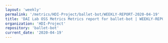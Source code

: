 ```yaml
---
layout: 'weekly'
permalink: '/metrics/HDI-Project/ballet-bot/WEEKLY-REPORT-2020-04-19'
title: 'DAI Lab OSS Metrics Metrics report for ballet-bot | WEEKLY-REPORT-2020-04-19'
organization: 'HDI-Project'
repository: 'ballet-bot'
current_date: '2020-04-19'
---
```

